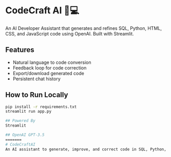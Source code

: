 
# CodeCraft AI 🧠💻

An AI Developer Assistant that generates and refines SQL, Python, HTML, CSS, and JavaScript code using OpenAI. Built with Streamlit.

## Features
- Natural language to code conversion
- Feedback loop for code correction
- Export/download generated code
- Persistent chat history

## How to Run Locally
```bash
pip install -r requirements.txt
streamlit run app.py

## Powered By
Streamlit

## OpenAI GPT-3.5
=======
# CodeCraftAI
An AI assistant to generate, improve, and correct code in SQL, Python, HTML, CSS, JavaScript

